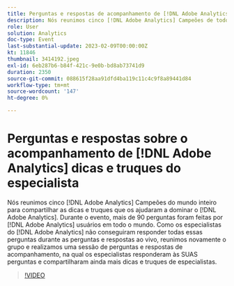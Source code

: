 ```yaml
---
title: Perguntas e respostas de acompanhamento de [!DNL Adobe Analytics] dicas e truques dos especialistas
description: Nós reunimos cinco [!DNL Adobe Analytics] Campeões de todo o mundo para compartilhar dicas e truques que os ajudaram a dominar [!DNL Adobe Analytics]. During the event, over 90 questions were asked by [!DNL Adobe Analytics]  usuários em todo o mundo. Como nossos especialistas do  [!DNL Adobe Analytics]  não puderam responder todas essas perguntas durante as perguntas e respostas ao vivo, nós reunimos o grupo novamente e hospedamos uma sessão de perguntas e respostas de acompanhamento, onde os especialistas responderam SUAS perguntas e compartilharam ainda mais dicas e truques de especialistas.
role: User
solution: Analytics
doc-type: Event
last-substantial-update: 2023-02-09T00:00:00Z
kt: 11846
thumbnail: 3414192.jpeg
exl-id: 6eb287b6-b84f-421c-9e0b-bd8ab73741d9
duration: 2350
source-git-commit: 088615f28aa91dfd4ba119c11c4c9f8a89441d84
workflow-type: tm+mt
source-wordcount: '147'
ht-degree: 0%

---
```


# Perguntas e respostas sobre o acompanhamento de [!DNL Adobe Analytics] dicas e truques do especialista

Nós reunimos cinco [!DNL Adobe Analytics] Campeões do mundo inteiro para compartilhar as dicas e truques que os ajudaram a dominar o [!DNL Adobe Analytics]. Durante o evento, mais de 90 perguntas foram feitas por [!DNL Adobe Analytics] usuários em todo o mundo. Como os especialistas do [!DNL Adobe Analytics] não conseguiram responder todas essas perguntas durante as perguntas e respostas ao vivo, reunimos novamente o grupo e realizamos uma sessão de perguntas e respostas de acompanhamento, na qual os especialistas responderam às SUAS perguntas e compartilharam ainda mais dicas e truques de especialistas.

>[!VIDEO](https://video.tv.adobe.com/v/3414192/?quality=12&learn=on)
